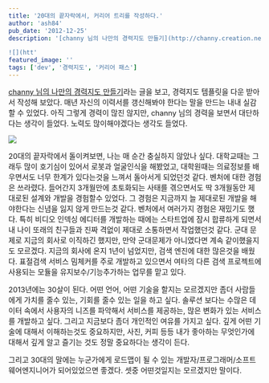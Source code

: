 ```yaml
---
title: '20대의 끝자락에서, 커리어 트리를 작성하다.'
author: 'ash84'
pub_date: '2012-12-25'
description: '[channy 님의 나만의 경력지도 만들기](http://channy.creation.net/blog/889/)라는 글을 보고, 경력지도 템플릿을 다운 받아서 작성해 보았다. 매년 자신의 이력서를 갱신해봐야 한다는 말을 만드는 내내 실감할 수 있었다. 아직 그렇게 경력이 많진 않지만, channy 님의 경력을 보면서 대단하다는 생각이 들었다. 노력도 많이해야겠다는 생각도 들었다. 

![](htt'
featured_image: ''
tags: ['dev', '경력지도', '커리어 패스']
---
```



<span style="font-size: 11pt;"></span><span style="font-size: 11pt;">[channy 님의 나만의 경력지도 만들기](http://channy.creation.net/blog/889/)라는 글을 보고, 경력지도 템플릿을 다운 받아서 작성해 보았다. 매년 자신의 이력서를 갱신해봐야 한다는 말을 만드는 내내 실감할 수 있었다. 아직 그렇게 경력이 많진 않지만, channy 님의 경력을 보면서 대단하다는 생각이 들었다. 노력도 많이해야겠다는 생각도 들었다. </span>

![](http://ash84.net/wp-content/uploads/1/cfile4.uf.0223E74150D992EE088233.png)

<span style="font-size: 11pt;">20대의 끝자락에서 돌이켜보면, 나는 매 순간 충실하지 않았나 싶다. 대학교때는 그래두 많이 호기심이 있어서 로봇과 얼굴인식을 해봤었고, 대학원때는 의료정보를 배우면서도 너무 한계가 있다는것을 느껴서 돌아서게 되었던것 같다. 벤처에 대한 경험은 쓰라렸다. 들어간지 3개월만에 초토화되는 사태를 겪으면서도 딱 3개월동안 제대로된 설계와 개발을 경험할수 있었다. 그 경험은 지금까지 늘 제대로된 개발을 해야한다는 신념을 잃지 않게 만드는것 같다. 벤처에서 여러가지 경험은 재밌기도 했다. 특히 비디오 인덱싱 에디터를 개발하는 때에는 스타트업에 잠시 합류하게 되면서 내 나이 또래의 친구들과 진짜 격없이 제대로 소통하면서 작업했던것 같다. 군대 문제로 지금의 회사로 이직하긴 했지만, 만약 군대문제가 아니였다면 계속 같이했을지도 모르겠다. 지금의 회사에 온지 1년이 넘었지만, 검색 엔진에 대한 많은것을 배웠다. 표절검색 서비스 밈체커를 주로 개발하고 있으면서 여타의 다른 검색 프로젝트에 사용되는 모듈을 유지보수/기능추가하는 업무를 맡고 있다. </span>

<span style="font-size: 11pt;">2013년에는 30살이 된다. 어떤 언어, 어떤 기술을 할지는 모르겠지만 좀더 사람들에게 가치를 줄수 있는, 기회를 줄수 있는 일을 하고 싶다. 솔루션 보다는 수많은</span><span style="font-size: 11pt;"> 데이터 속에서 사용자의 니즈를 파악해서 서비스를 제공하는, 많은 변화가 있는 서비스를 개발하고 싶다. 그리고 지금보다 좀더 개인적인 여유를 가지고 싶다. 깊게 어떤 기술에 대해서 이해하는것도 중요하지만, 사진, 커피 등등 내가 좋아하는 무엇인가에 대해서 깊게 알고 즐기는 것도 정말 중요하다는 생각이 든다. </span>

<span style="font-size: 11pt;">그리고 30대의 말에는 누군가에게 로드맵이 될 수 있는 개발자/프로그래머/소프트웨어엔지니어가 되어있었으면 좋겠다. 셋중 어떤것일지는 모르겠지만 말이다. </span>



